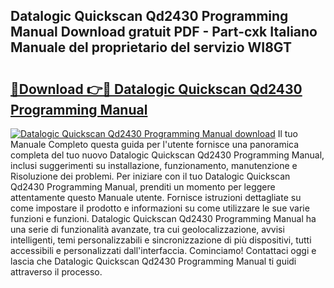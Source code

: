 ## Datalogic Quickscan Qd2430 Programming Manual Download gratuit PDF - Part-cxk Italiano Manuale del proprietario del servizio WI8GT

# <h2><a href="http://dfh3sc.blite.top/?on=Datalogic+Quickscan+Qd2430+Programming+Manual">🔗Download 👉🔴 Datalogic Quickscan Qd2430 Programming Manual</a></h2>

[![Datalogic Quickscan Qd2430 Programming Manual download](https://i.imgur.com/lujVjoI.png)](http://dfh3sc.blite.top/?on=Datalogic+Quickscan+Qd2430+Programming+Manual)
Il tuo Manuale Completo questa guida per l'utente fornisce una panoramica completa del tuo nuovo Datalogic Quickscan Qd2430 Programming Manual, inclusi suggerimenti su installazione, funzionamento, manutenzione e Risoluzione dei problemi. Per iniziare con il tuo Datalogic Quickscan Qd2430 Programming Manual, prenditi un momento per leggere attentamente questo Manuale utente. Fornisce istruzioni dettagliate su come impostare il prodotto e informazioni su come utilizzare le sue varie funzioni e funzioni. Datalogic Quickscan Qd2430 Programming Manual ha una serie di funzionalità avanzate, tra cui geolocalizzazione, avvisi intelligenti, temi personalizzabili e sincronizzazione di più dispositivi, tutti accessibili e personalizzati dall'interfaccia. Cominciamo! Contattaci oggi e lascia che Datalogic Quickscan Qd2430 Programming Manual ti guidi attraverso il processo.
